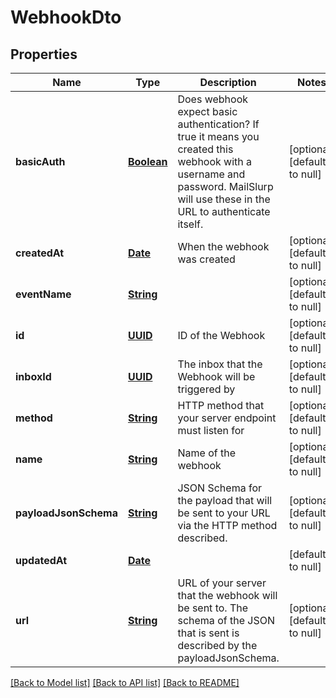 # WebhookDto
## Properties

Name | Type | Description | Notes
------------ | ------------- | ------------- | -------------
**basicAuth** | [**Boolean**](boolean) | Does webhook expect basic authentication? If true it means you created this webhook with a username and password. MailSlurp will use these in the URL to authenticate itself. | [optional] [default to null]
**createdAt** | [**Date**](DateTime) | When the webhook was created | [optional] [default to null]
**eventName** | [**String**](string) |  | [optional] [default to null]
**id** | [**UUID**](UUID) | ID of the Webhook | [optional] [default to null]
**inboxId** | [**UUID**](UUID) | The inbox that the Webhook will be triggered by | [optional] [default to null]
**method** | [**String**](string) | HTTP method that your server endpoint must listen for | [optional] [default to null]
**name** | [**String**](string) | Name of the webhook | [optional] [default to null]
**payloadJsonSchema** | [**String**](string) | JSON Schema for the payload that will be sent to your URL via the HTTP method described. | [optional] [default to null]
**updatedAt** | [**Date**](DateTime) |  | [default to null]
**url** | [**String**](string) | URL of your server that the webhook will be sent to. The schema of the JSON that is sent is described by the payloadJsonSchema. | [optional] [default to null]

[[Back to Model list]](../README#documentation-for-models) [[Back to API list]](../README#documentation-for-api-endpoints) [[Back to README]](../README)

